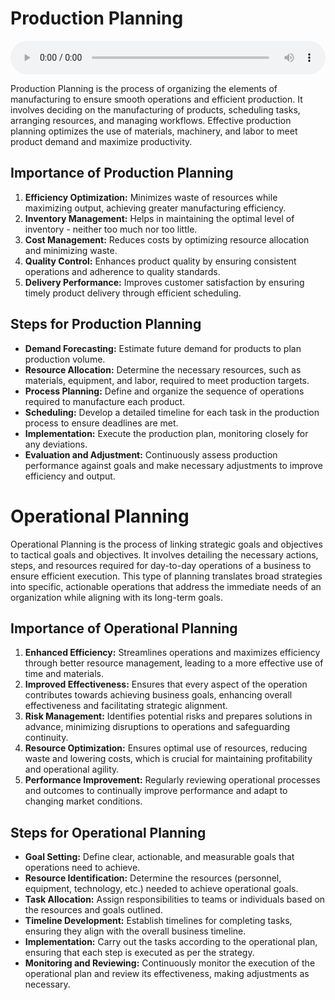 # Production Planning

<audio controls style="width: 100%;">
  <source src="../../../../../audio/4th_sem/ED/Unit-4 Feasibility Analysis for Business Plan/4.c Production & Operational Planning.mp3" type="audio/mpeg">
  Your browser does not support the audio element.
</audio>


Production Planning is the process of organizing the elements of manufacturing to ensure smooth operations and efficient production. It involves deciding on the manufacturing of products, scheduling tasks, arranging resources, and managing workflows. Effective production planning optimizes the use of materials, machinery, and labor to meet product demand and maximize productivity.

## Importance of Production Planning

1. **Efficiency Optimization:** Minimizes waste of resources while maximizing output, achieving greater manufacturing efficiency.
2. **Inventory Management:** Helps in maintaining the optimal level of inventory - neither too much nor too little.
3. **Cost Management:** Reduces costs by optimizing resource allocation and minimizing waste.
4. **Quality Control:** Enhances product quality by ensuring consistent operations and adherence to quality standards.
5. **Delivery Performance:** Improves customer satisfaction by ensuring timely product delivery through efficient scheduling.

## Steps for Production Planning

- **Demand Forecasting:** Estimate future demand for products to plan production volume.
- **Resource Allocation:** Determine the necessary resources, such as materials, equipment, and labor, required to meet production targets.
- **Process Planning:** Define and organize the sequence of operations required to manufacture each product.
- **Scheduling:** Develop a detailed timeline for each task in the production process to ensure deadlines are met.
- **Implementation:** Execute the production plan, monitoring closely for any deviations.
- **Evaluation and Adjustment:** Continuously assess production performance against goals and make necessary adjustments to improve efficiency and output.

# Operational Planning

Operational Planning is the process of linking strategic goals and objectives to tactical goals and objectives. It involves detailing the necessary actions, steps, and resources required for day-to-day operations of a business to ensure efficient execution. This type of planning translates broad strategies into specific, actionable operations that address the immediate needs of an organization while aligning with its long-term goals.

## Importance of Operational Planning

1. **Enhanced Efficiency:** Streamlines operations and maximizes efficiency through better resource management, leading to a more effective use of time and materials.
2. **Improved Effectiveness:** Ensures that every aspect of the operation contributes towards achieving business goals, enhancing overall effectiveness and facilitating strategic alignment.
3. **Risk Management:** Identifies potential risks and prepares solutions in advance, minimizing disruptions to operations and safeguarding continuity.
4. **Resource Optimization:** Ensures optimal use of resources, reducing waste and lowering costs, which is crucial for maintaining profitability and operational agility.
5. **Performance Improvement:** Regularly reviewing operational processes and outcomes to continually improve performance and adapt to changing market conditions.

## Steps for Operational Planning

- **Goal Setting:** Define clear, actionable, and measurable goals that operations need to achieve.
- **Resource Identification:** Determine the resources (personnel, equipment, technology, etc.) needed to achieve operational goals.
- **Task Allocation:** Assign responsibilities to teams or individuals based on the resources and goals outlined.
- **Timeline Development:** Establish timelines for completing tasks, ensuring they align with the overall business timeline.
- **Implementation:** Carry out the tasks according to the operational plan, ensuring that each step is executed as per the strategy.
- **Monitoring and Reviewing:** Continuously monitor the execution of the operational plan and review its effectiveness, making adjustments as necessary.
